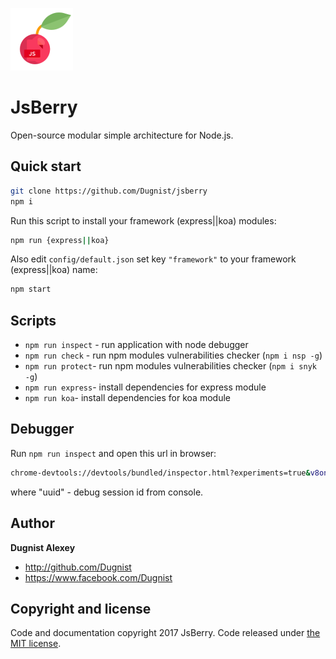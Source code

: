![JsBerry logo](public/jsberry.png)

# JsBerry
Open-source modular simple architecture for Node.js.

## Quick start

```bash
git clone https://github.com/Dugnist/jsberry
npm i
```

Run this script to install your framework (express||koa) modules:
```bash
npm run {express||koa}
```

Also edit `config/default.json`
set key `"framework"` to your framework (express||koa) name:

```bash
npm start
```

## Scripts

- `npm run inspect` - run application with node debugger
- `npm run check` - run npm modules vulnerabilities checker (`npm i nsp -g`)
- `npm run protect`- run npm modules vulnerabilities checker (`npm i snyk -g`)
- `npm run express`- install dependencies for express module
- `npm run koa`- install dependencies for koa module

## Debugger

Run `npm run inspect` and open this url in browser:

```bash
chrome-devtools://devtools/bundled/inspector.html?experiments=true&v8only=true&ws=127.0.0.1:9229/${uuid}
```

where "uuid" - debug session id from console.

## Author

**Dugnist Alexey**

- <http://github.com/Dugnist>
- <https://www.facebook.com/Dugnist>



## Copyright and license

Code and documentation copyright 2017 JsBerry. Code released under [the MIT license](LICENSE).
